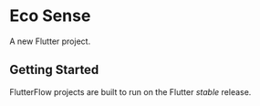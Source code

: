 # Eco Sense

A new Flutter project.

## Getting Started

FlutterFlow projects are built to run on the Flutter _stable_ release.

